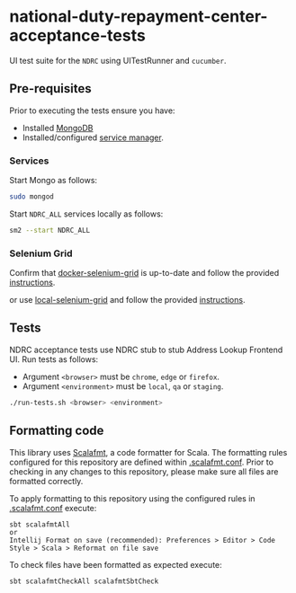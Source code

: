 # national-duty-repayment-center-acceptance-tests
UI test suite for the `NDRC` using UITestRunner and `cucumber`.  

## Pre-requisites

Prior to executing the tests ensure you have:
 - Installed [MongoDB](https://docs.mongodb.com/manual/installation/) 
 - Installed/configured [service manager](https://github.com/hmrc/sm2).

### Services

Start Mongo as follows:

```bash
sudo mongod
```

Start `NDRC_ALL` services locally as follows:

```bash
sm2 --start NDRC_ALL
```

### Selenium Grid

Confirm that [docker-selenium-grid](https://github.com/hmrc/docker-selenium-grid) is up-to-date and follow the provided [instructions](https://github.com/hmrc/docker-selenium-grid/blob/main/README.md).

or use [local-selenium-grid](https://github.com/hmrc/local-selenium-grid) and follow the provided [instructions](https://github.com/hmrc/local-selenium-grid/blob/main/README.md).

## Tests

NDRC acceptance tests use NDRC stub to stub Address Lookup Frontend UI.
Run tests as follows:

* Argument `<browser>` must be `chrome`, `edge` or `firefox`.
* Argument `<environment>` must be `local`, `qa` or `staging`.

```bash
./run-tests.sh <browser> <environment>
```

## Formatting code
This library uses [Scalafmt](https://scalameta.org/scalafmt/), a code formatter for Scala. The formatting rules configured for this repository are defined within [.scalafmt.conf](.scalafmt.conf). Prior to checking in any changes to this repository, please make sure all files are formatted correctly.

To apply formatting to this repository using the configured rules in [.scalafmt.conf](.scalafmt.conf) execute:

```
sbt scalafmtAll 
or 
Intellij Format on save (recommended): Preferences > Editor > Code Style > Scala > Reformat on file save
```

To check files have been formatted as expected execute:

```
sbt scalafmtCheckAll scalafmtSbtCheck